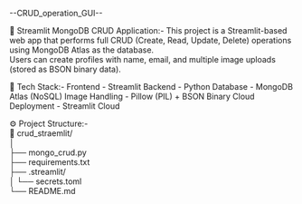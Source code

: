 --CRUD_operation_GUI--

🧾 Streamlit MongoDB CRUD Application:-
This project is a Streamlit-based web app that performs full CRUD (Create, Read, Update, Delete) operations using MongoDB Atlas as the database.              
Users can create profiles with name, email, and multiple image uploads (stored as BSON binary data).                                              

🧠 Tech Stack:-
Frontend - Streamlit
Backend -	Python
Database - MongoDB Atlas (NoSQL)
Image Handling - Pillow (PIL) + BSON Binary
Cloud Deployment - Streamlit Cloud

⚙️ Project Structure:-                                                                                                                      
📂 crud_straemlit/                                             
│                                                                                                                                    
├── mongo_crud.py                                                                                              
├── requirements.txt                                                               
├── .streamlit/                                              
│   └── secrets.toml                                                                                                                                          
└── README.md                                                                                                                                     
